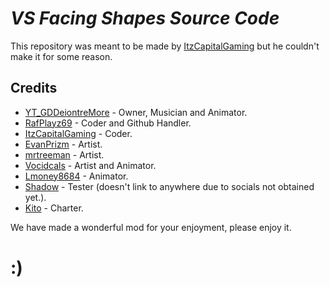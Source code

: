 # __***VS Facing Shapes Source Code***__

This repository was meant to be made by [ItzCapitalGaming](https://www.youtube.com/channel/UCBblx2t96xVQOm0z0dhQIbg) but he couldn't make it for some reason.

## Credits

- [YT_GDDeiontreMore](https://www.youtube.com/channel/UCJwJrgSkeFjwcoZ8iwdl0-w) - Owner, Musician and Animator.
- [RafPlayz69](https://www.youtube.com/channel/UCmXh1HTaH_KRwisl0892KLA) - Coder and Github Handler.
- [ItzCapitalGaming](https://www.youtube.com/channel/UCBblx2t96xVQOm0z0dhQIbg) - Coder.
- [EvanPrizm](https://www.youtube.com/channel/UCYPmFL6ZwGslFjLAO4cqMcg) - Artist.
- [mrtreeman](https://www.youtube.com/channel/UCdL1grfQ3FKbsQfwF4s3A3g) - Artist.
- [Vocidcals](https://www.youtube.com/channel/UCmCEcP-yHCDVNkPatZbFcdA) - Artist and Animator.
- [Lmoney8684](https://gamebanana.com/members/1864865) - Animator.
- [Shadow]() - Tester (doesn't link to anywhere due to socials not obtained yet.).
- [Kito](https://www.twitch.tv/kitoliro) - Charter.
  
We have made a wonderful mod for your enjoyment, please enjoy it.

# **:)**